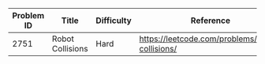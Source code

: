 | Problem ID | Title | Difficulty | Reference
| --- | --- | --- | ---
| 2751 | Robot Collisions | Hard | https://leetcode.com/problems/robot-collisions/
